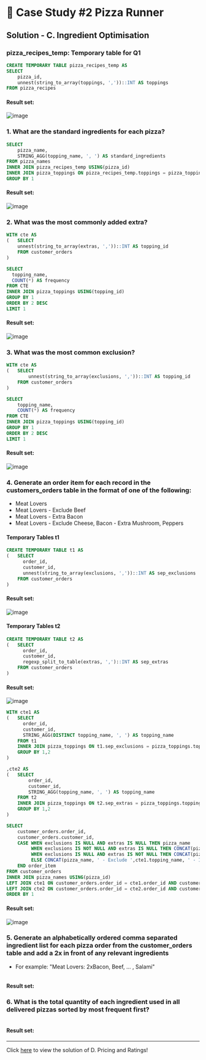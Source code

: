 # 🍕 Case Study #2 Pizza Runner

## Solution - C. Ingredient Optimisation

### pizza_recipes_temp: Temporary table for Q1

````sql
CREATE TEMPORARY TABLE pizza_recipes_temp AS
SELECT 
	pizza_id,
	unnest(string_to_array(toppings, ','))::INT AS toppings
FROM pizza_recipes
````

#### Result set:

![image](https://user-images.githubusercontent.com/75075887/216979723-bf248eda-b057-4a69-8249-d7c63d0be0cd.png)


### 1. What are the standard ingredients for each pizza?

````sql
SELECT
	pizza_name,
 	STRING_AGG(topping_name, ', ') AS standard_ingredients
FROM pizza_names
INNER JOIN pizza_recipes_temp USING(pizza_id)
INNER JOIN pizza_toppings ON pizza_recipes_temp.toppings = pizza_toppings.topping_id
GROUP BY 1
````

#### Result set:

![image](https://user-images.githubusercontent.com/75075887/216980646-599c0aa8-cfbe-4e18-a605-aa3c2a63a4d7.png)


### 2. What was the most commonly added extra?

````sql
WITH cte AS 
(   SELECT 
    unnest(string_to_array(extras, ','))::INT AS topping_id
    FROM customer_orders
)

SELECT 
  topping_name, 
  COUNT(*) AS frequency
FROM CTE
INNER JOIN pizza_toppings USING(topping_id)
GROUP BY 1
ORDER BY 2 DESC
LIMIT 1
````

#### Result set:

![image](https://user-images.githubusercontent.com/75075887/216984553-e1b1a1bf-97b6-438f-aa77-0f7537594252.png)


### 3. What was the most common exclusion?

````sql
WITH cte AS 
(	SELECT 
		unnest(string_to_array(exclusions, ','))::INT AS topping_id
	FROM customer_orders
)

SELECT 
	topping_name, 
	COUNT(*) AS frequency
FROM CTE
INNER JOIN pizza_toppings USING(topping_id)
GROUP BY 1
ORDER BY 2 DESC
LIMIT 1
````

#### Result set:
![image](https://user-images.githubusercontent.com/75075887/216985166-253f14b0-ba85-4fce-b4bb-5c64bb2119ab.png)


### 4. Generate an order item for each record in the customers_orders table in the format of one of the following:
- Meat Lovers
- Meat Lovers - Exclude Beef
- Meat Lovers - Extra Bacon
- Meat Lovers - Exclude Cheese, Bacon - Extra Mushroom, Peppers

#### Temporary Tables t1 
```sql
CREATE TEMPORARY TABLE t1 AS
(   SELECT 
      order_id, 
      customer_id,
      unnest(string_to_array(exclusions, ','))::INT AS sep_exclusions
    FROM customer_orders
)
```
#### Result set:
![image](https://user-images.githubusercontent.com/75075887/217000629-87caebf2-62f9-485c-baef-686c65f7408f.png)


#### Temporary Tables t2
```sql
CREATE TEMPORARY TABLE t2 AS
(   SELECT 
      order_id, 
      customer_id,
      regexp_split_to_table(extras, ',')::INT AS sep_extras
    FROM customer_orders
) 

```
#### Result set:
![image](https://user-images.githubusercontent.com/75075887/217000762-16068507-32f9-4261-8417-340fe8860be7.png)


````sql
WITH cte1 AS 
(   SELECT 
      order_id,
      customer_id,
      STRING_AGG(DISTINCT topping_name, ', ') AS topping_name
    FROM t1
    INNER JOIN pizza_toppings ON t1.sep_exclusions = pizza_toppings.topping_id
    GROUP BY 1,2
)

,cte2 AS 
(   SELECT 
        order_id, 
        customer_id,
        STRING_AGG(topping_name, ', ') AS topping_name
    FROM t2
    INNER JOIN pizza_toppings ON t2.sep_extras = pizza_toppings.topping_id
    GROUP BY 1,2
)

SELECT 
	customer_orders.order_id,
	customer_orders.customer_id,
	CASE WHEN exclusions IS NULL AND extras IS NULL THEN pizza_name
	     WHEN exclusions IS NOT NULL AND extras IS NULL THEN CONCAT(pizza_name, ' - Exclude ', cte1.topping_name)
		 WHEN exclusions IS NULL AND extras IS NOT NULL THEN CONCAT(pizza_name, ' - Include ', cte2.topping_name)
		 ELSE CONCAT(pizza_name, ' - Exclude ',cte1.topping_name, ' - Include ',cte2.topping_name)
	END order_item	
FROM customer_orders
INNER JOIN pizza_names USING(pizza_id)
LEFT JOIN cte1 ON customer_orders.order_id = cte1.order_id AND customer_orders.customer_id = cte1.customer_id
LEFT JOIN cte2 ON customer_orders.order_id = cte2.order_id AND customer_orders.customer_id = cte2.customer_id
ORDER BY 1
````

#### Result set:

![image](https://user-images.githubusercontent.com/75075887/217001284-a4b7b902-95f3-4191-9a4b-8350b5bcdd83.png)


### 5. Generate an alphabetically ordered comma separated ingredient list for each pizza order from the customer_orders table and add a 2x in front of any relevant ingredients
 - For example: "Meat Lovers: 2xBacon, Beef, ... , Salami"

````sql

````

#### Result set:


### 6. What is the total quantity of each ingredient used in all delivered pizzas sorted by most frequent first?

````sql

````

#### Result set:


***
Click [here](https://github.com/manaswikamila05/8-Week-SQL-Challenge/blob/main/Case%20Study%20%23%202%20-%20Pizza%20Runner/C.%20Ingredient%20Optimisation.md) to view the  solution of D. Pricing and Ratings!
